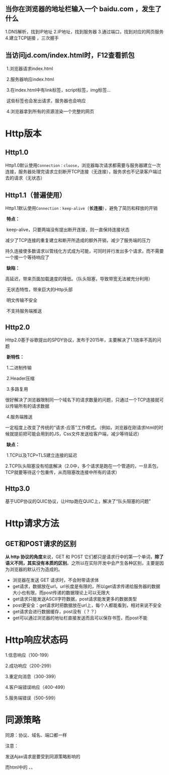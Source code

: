 ## 当你在浏览器的地址栏输入一个 baidu.com ，发生了什么

1.DNS解析，找到IP地址
2.IP地址，找到服务器
3.通过端口，找到对应的网页服务
4.建立TCP链接 ，三次握手



## 当访问jd.com/index.html时，F12查看抓包

​	1.浏览器请求index.html

​    2.服务器响应index.html

​	3.在index.html中有link标签，script标签，img标签...

​		这些标签也会发出请求，服务器也会响应

​	4.浏览器拿到所有的资源渲染一个完整的网页



# Http版本



## Http1.0

Http1.0默认使用`Connection：cloose`，浏览器每次请求都需要与服务器建立一次连接，服务器处理完请求立刻断开TCP连接（无连接），服务求也不记录客户端过去的请求（无状态）



## Http1.1（普遍使用）

Http1.1默认使用`Connection：keep-alive`（**长连接**），避免了简历和释放的开销

​	**特点：**

​		keep-alive，只要两端没有提出断开连接，则一直保持连接状态

​		减少了TCP连接的重复建立和断开所造成的额外开销，减少了服务端的压力

​		持久连接使多数请求以管线化方式成为可能，可同时并行发出多个请求，而不需要一个接一个等待响应了

​	**缺陷：**

​		高延迟，带来页面加载速度的降低。（队头阻塞，导致带宽无法被充分利用）

​		无状态特性，带来巨大的Http头部

​		明文传输不安全

​		不支持服务端推送



## Http2.0

Http2.0基于谷歌提出的SPDY协议，发布于2015年，主要解决了1.1效率不高的问题

​	**新特性：**

​		1.二进制传输

​		2.Header压缩

​		3.多路复用

​			很好解决了浏览器限制同一个域名下的请求数量的问题，只通过一个TCP连接就可以传输所有的请求数据

​		4.服务端推送

​			一定程度上改变了传统的“请求-应答”工作模式。（例如，浏览器在刚请求html的时候就提前把可能会用到的JS，Css文件发送给客户端，减少等待延迟）

​	**缺点：**

​		1.TCP以及TCP+TLS建立连接的延迟

​		2.TCP队头阻塞没有彻底解决（2.0中，多个请求是跑在一个管道的，一旦丢包，TCP就要等待这个包重传，从而阻塞改连接中所有的请求）



## Http3.0

基于UDP协议的QUIC协议，让Http跑在QUIC上，解决了“队头阻塞的问题”





# Http请求方法

## GET和POST请求的区别

**从 http 协议的角度**来说，GET 和 POST 它们都只是请求行中的第一个单词，**除了语义不同，其实没有本质的区别**。之所以在实际开发中会产生各种区别，主要是因为浏览器的默认行为造成的。
- 浏览器在发送 GET 请求时，不会附带请求体
- get请求，数据放在url，url长度是有限的，所以get请求传递给服务器的数据大小也有限，而post传递的数据理论上可以无限大
- get请求只能发送ASCII字符数据，post请求能发更多的数据类型
- post更安全：get请求时把数据放在url上，每个人都能看到，相对来说不安全
- get请求会进行数据缓存，post没有（？？）
- get可以通过浏览器的地址栏直接发送而且可以保存书签，而post不能



# Http响应状态码

1.信息响应（100-199）

2.成功响应（200-299）

3.重定向消息（300-399）

4.客户端错误响应（400-499）

5.服务端错误（500-599）



# 同源策略

同源：协议、域名、端口都一样

注意：

发送Ajax请求是要受到同源策略影响的

而html中的 <img>、<link>、<script>、<a>标签都是**不受**同源策略影响